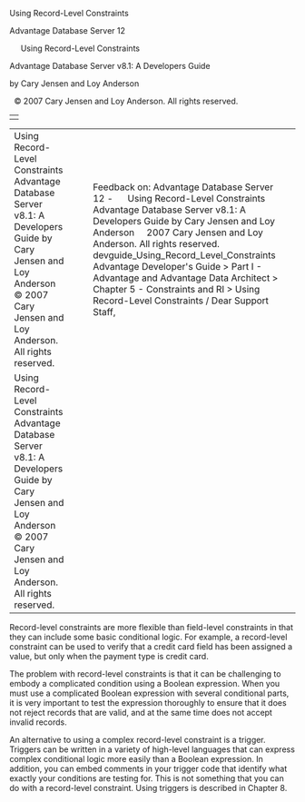 Using Record-Level Constraints




Advantage Database Server 12  

     Using Record-Level Constraints

Advantage Database Server v8.1: A Developers Guide

by Cary Jensen and Loy Anderson

  © 2007 Cary Jensen and Loy Anderson. All rights reserved.

|  |
| --- |
|  |

|  |  |  |  |  |
| --- | --- | --- | --- | --- |
| Using Record-Level Constraints  Advantage Database Server v8.1: A Developers Guide  by Cary Jensen and Loy Anderson    © 2007 Cary Jensen and Loy Anderson. All rights reserved. |  |  | Feedback on: Advantage Database Server 12 -      Using Record-Level Constraints Advantage Database Server v8.1: A Developers Guide by Cary Jensen and Loy Anderson     2007 Cary Jensen and Loy Anderson. All rights reserved. devguide\_Using\_Record\_Level\_Constraints Advantage Developer's Guide > Part I - Advantage and Advantage Data Architect > Chapter 5 - Constraints and RI > Using Record-Level Constraints / Dear Support Staff, |  |
| Using Record-Level Constraints  Advantage Database Server v8.1: A Developers Guide  by Cary Jensen and Loy Anderson    © 2007 Cary Jensen and Loy Anderson. All rights reserved. |  |  |  |  |

Record-level constraints are more flexible than field-level constraints in that they can include some basic conditional logic. For example, a record-level constraint can be used to verify that a credit card field has been assigned a value, but only when the payment type is credit card.

The problem with record-level constraints is that it can be challenging to embody a complicated condition using a Boolean expression. When you must use a complicated Boolean expression with several conditional parts, it is very important to test the expression thoroughly to ensure that it does not reject records that are valid, and at the same time does not accept invalid records.

An alternative to using a complex record-level constraint is a trigger. Triggers can be written in a variety of high-level languages that can express complex conditional logic more easily than a Boolean expression. In addition, you can embed comments in your trigger code that identify what exactly your conditions are testing for. This is not something that you can do with a record-level constraint. Using triggers is described in Chapter 8.